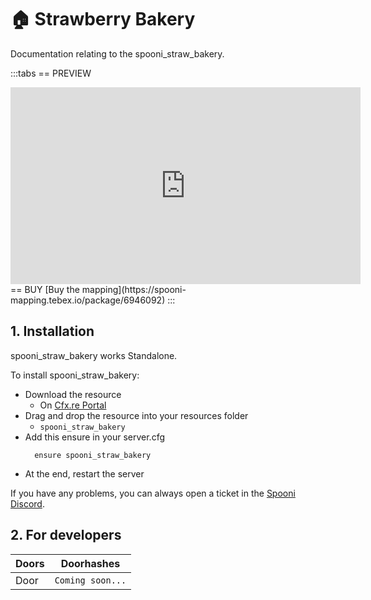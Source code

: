 # 🏠 Strawberry Bakery
Documentation relating to the spooni_straw_bakery.

:::tabs
== PREVIEW
<iframe width="560" height="315" src="https://dunb17ur4ymx4.cloudfront.net/packages/images/044dd309af90e878de817b31232246660025b71b.png" frameborder="0" allow="accelerometer; autoplay; clipboard-write; encrypted-media; gyroscope; picture-in-picture; web-share" referrerpolicy="strict-origin-when-cross-origin" allowfullscreen></iframe>
== BUY
[Buy the mapping](https://spooni-mapping.tebex.io/package/6946092)
:::

## 1. Installation
spooni_straw_bakery works Standalone.  

To install spooni_straw_bakery:
- Download the resource
  - On [Cfx.re Portal](https://portal.cfx.re/)
- Drag and drop the resource into your resources folder
  - `spooni_straw_bakery`
- Add this ensure in your server.cfg
  ```
    ensure spooni_straw_bakery
  ```
- At the end, restart the server

If you have any problems, you can always open a ticket in the [Spooni Discord](https://discord.gg/spooni).

## 2. For developers
| Doors                     | Doorhashes
|---------------------------|----------------------------------------------------------------------------------|
| Door                      | `Coming soon...`
